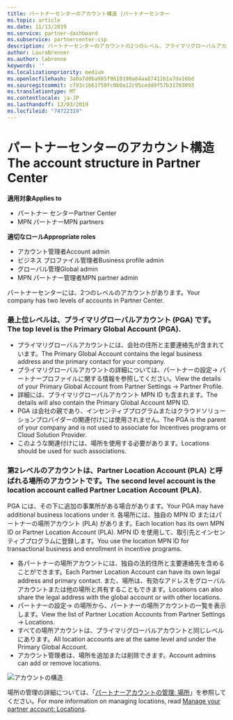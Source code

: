 ```yaml
---
title: パートナーセンターのアカウント構造 |パートナーセンター
ms.topic: article
ms.date: 11/13/2019
ms.service: partner-dashboard
ms.subservice: partnercenter-csp
description: パートナーセンターのアカウントの2つのレベル、プライマリグローバルアカウント (PGA)、およびパートナーの場所アカウント (PLA) について説明します。
author: LauraBrenner
ms.author: labrenne
keywords: ''
ms.localizationpriority: medium
ms.openlocfilehash: 3a0a7d0ba985f9610198a64aa87411b1a7da16bd
ms.sourcegitcommit: c793c1b61f50fc0b0a12c95cedd9f57b31703093
ms.translationtype: MT
ms.contentlocale: ja-JP
ms.lasthandoff: 12/03/2019
ms.locfileid: "74722319"
---
```

# <a name="the-account-structure-in-partner-center"></a><span data-ttu-id="3811c-103">パートナーセンターのアカウント構造</span><span class="sxs-lookup"><span data-stu-id="3811c-103">The account structure in Partner Center</span></span>

<span data-ttu-id="3811c-104">**適用対象**</span><span class="sxs-lookup"><span data-stu-id="3811c-104">**Applies to**</span></span>

- <span data-ttu-id="3811c-105">パートナー センター</span><span class="sxs-lookup"><span data-stu-id="3811c-105">Partner Center</span></span>
- <span data-ttu-id="3811c-106">MPN パートナー</span><span class="sxs-lookup"><span data-stu-id="3811c-106">MPN partners</span></span>

<span data-ttu-id="3811c-107">**適切なロール**</span><span class="sxs-lookup"><span data-stu-id="3811c-107">**Appropriate roles**</span></span>

- <span data-ttu-id="3811c-108">アカウント管理者</span><span class="sxs-lookup"><span data-stu-id="3811c-108">Account admin</span></span>
- <span data-ttu-id="3811c-109">ビジネス プロファイル管理者</span><span class="sxs-lookup"><span data-stu-id="3811c-109">Business profile admin</span></span>
- <span data-ttu-id="3811c-110">グローバル管理</span><span class="sxs-lookup"><span data-stu-id="3811c-110">Global admin</span></span>
- <span data-ttu-id="3811c-111">MPN パートナー管理者</span><span class="sxs-lookup"><span data-stu-id="3811c-111">MPN partner admin</span></span>

<span data-ttu-id="3811c-112">パートナーセンターには、2つのレベルのアカウントがあります。</span><span class="sxs-lookup"><span data-stu-id="3811c-112">Your company has two levels of accounts in Partner Center.</span></span>

### <a name="the-top-level-is-the-primary-global-account-pga"></a><span data-ttu-id="3811c-113">最上位レベルは、プライマリグローバルアカウント (PGA) です。</span><span class="sxs-lookup"><span data-stu-id="3811c-113">The top level is the Primary Global Account (PGA).</span></span>

- <span data-ttu-id="3811c-114">プライマリグローバルアカウントには、会社の住所と主要連絡先が含まれています。</span><span class="sxs-lookup"><span data-stu-id="3811c-114">The Primary Global Account contains the legal business address and the primary contact for your company.</span></span> 
- <span data-ttu-id="3811c-115">プライマリグローバルアカウントの詳細については、パートナーの設定-> パートナープロファイルに関する情報を参照してください。</span><span class="sxs-lookup"><span data-stu-id="3811c-115">View the details of your Primary Global Account from Partner Settings -> Partner Profile.</span></span>
- <span data-ttu-id="3811c-116">詳細には、プライマリグローバルアカウント MPN ID も含まれます。</span><span class="sxs-lookup"><span data-stu-id="3811c-116">The details will also contain the Primary Global Account MPN ID.</span></span> 
- <span data-ttu-id="3811c-117">PGA は会社の親であり、インセンティブプログラムまたはクラウドソリューションプロバイダーの関連付けには使用されません。</span><span class="sxs-lookup"><span data-stu-id="3811c-117">The PGA is the parent of your company and is not used to associate for Incentives programs or Cloud Solution Provider.</span></span> 
- <span data-ttu-id="3811c-118">このような関連付けには、場所を使用する必要があります。</span><span class="sxs-lookup"><span data-stu-id="3811c-118">Locations should be used for such associations.</span></span>

### <a name="the-second-level-account-is-the-location-account-called-partner-location-account-pla"></a><span data-ttu-id="3811c-119">第2レベルのアカウントは、Partner Location Account (PLA) と呼ばれる場所のアカウントです。</span><span class="sxs-lookup"><span data-stu-id="3811c-119">The second level account is the location account called Partner Location Account (PLA).</span></span>

<span data-ttu-id="3811c-120">PGA には、その下に追加の事業所がある場合があります。</span><span class="sxs-lookup"><span data-stu-id="3811c-120">Your PGA may have additional business locations under it.</span></span> <span data-ttu-id="3811c-121">各場所には、独自の MPN ID またはパートナーの場所アカウント (PLA) があります。</span><span class="sxs-lookup"><span data-stu-id="3811c-121">Each location has its own MPN ID or Partner Location Account (PLA).</span></span> <span data-ttu-id="3811c-122">MPN ID を使用して、取引先とインセンティブプログラムに登録します。</span><span class="sxs-lookup"><span data-stu-id="3811c-122">You use the location MPN ID for transactional business and enrollment in incentive programs.</span></span>

- <span data-ttu-id="3811c-123">各パートナーの場所アカウントには、独自の法的住所と主要連絡先を含めることができます。</span><span class="sxs-lookup"><span data-stu-id="3811c-123">Each Partner Location Account can have its own legal address and primary contact.</span></span> <span data-ttu-id="3811c-124">また、場所は、有効なアドレスをグローバルアカウントまたは他の場所と共有することもできます。</span><span class="sxs-lookup"><span data-stu-id="3811c-124">Locations can also share the legal address with the global account or with other locations.</span></span>
- <span data-ttu-id="3811c-125">パートナーの設定-> の場所から、パートナーの場所アカウントの一覧を表示します。</span><span class="sxs-lookup"><span data-stu-id="3811c-125">View the list of Partner Location Accounts from Partner Settings -> Locations.</span></span>
- <span data-ttu-id="3811c-126">すべての場所アカウントは、プライマリグローバルアカウントと同じレベルにあります。</span><span class="sxs-lookup"><span data-stu-id="3811c-126">All location accounts are at the same level and under the Primary Global Account.</span></span>
- <span data-ttu-id="3811c-127">アカウント管理者は、場所を追加または削除できます。</span><span class="sxs-lookup"><span data-stu-id="3811c-127">Account admins can add or remove locations.</span></span>

![アカウントの構造](images/accountstructure.png)

<span data-ttu-id="3811c-129">場所の管理の詳細については、「[パートナーアカウントの管理: 場所](manage-locations.md)」を参照してください。</span><span class="sxs-lookup"><span data-stu-id="3811c-129">For more information on managing locations, read [Manage your partner account: Locations](manage-locations.md).</span></span> 




















